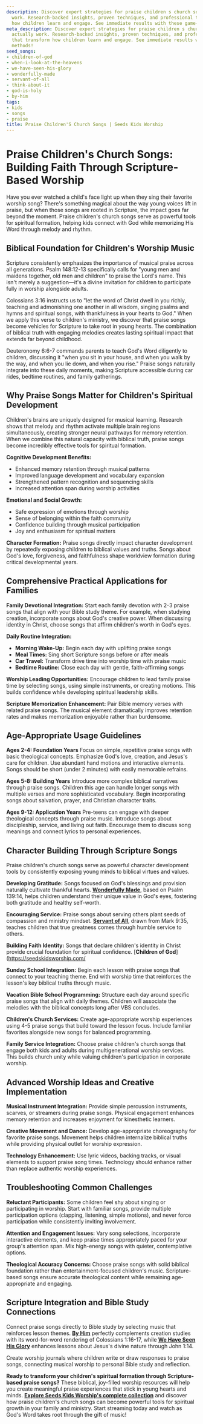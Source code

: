 ```yaml
---
description: Discover expert strategies for praise children s church songs that actually
  work. Research-backed insights, proven techniques, and professional tips that transform
  how children learn and engage. See immediate results with these game-changing methods!
meta_description: Discover expert strategies for praise children s church songs that
  actually work. Research-backed insights, proven techniques, and professional tips
  that transform how children learn and engage. See immediate results with these game-changing
  methods!
seed_songs:
- children-of-god
- when-i-look-at-the-heavens
- we-have-seen-his-glory
- wonderfully-made
- servant-of-all
- think-about-it
- god-is-holy
- by-him
tags:
- kids
- songs
- praise
title: Praise Children'S Church Songs | Seeds Kids Worship
---
```

# Praise Children's Church Songs: Building Faith Through Scripture-Based Worship

Have you ever watched a child's face light up when they sing their favorite worship song? There's something magical about the way young voices lift in praise, but when those songs are rooted in Scripture, the impact goes far beyond the moment. Praise children's church songs serve as powerful tools for spiritual formation, helping kids connect with God while memorizing His Word through melody and rhythm.

## Biblical Foundation for Children's Worship Music

Scripture consistently emphasizes the importance of musical praise across all generations. Psalm 148:12-13 specifically calls for "young men and maidens together, old men and children" to praise the Lord's name. This isn't merely a suggestion—it's a divine invitation for children to participate fully in worship alongside adults.

Colossians 3:16 instructs us to "let the word of Christ dwell in you richly, teaching and admonishing one another in all wisdom, singing psalms and hymns and spiritual songs, with thankfulness in your hearts to God." When we apply this verse to children's ministry, we discover that praise songs become vehicles for Scripture to take root in young hearts. The combination of biblical truth with engaging melodies creates lasting spiritual impact that extends far beyond childhood.

Deuteronomy 6:6-7 commands parents to teach God's Word diligently to children, discussing it "when you sit in your house, and when you walk by the way, and when you lie down, and when you rise." Praise songs naturally integrate into these daily moments, making Scripture accessible during car rides, bedtime routines, and family gatherings.

## Why Praise Songs Matter for Children's Spiritual Development

Children's brains are uniquely designed for musical learning. Research shows that melody and rhythm activate multiple brain regions simultaneously, creating stronger neural pathways for memory retention. When we combine this natural capacity with biblical truth, praise songs become incredibly effective tools for spiritual formation.

**Cognitive Development Benefits:**
- Enhanced memory retention through musical patterns
- Improved language development and vocabulary expansion
- Strengthened pattern recognition and sequencing skills
- Increased attention span during worship activities

**Emotional and Social Growth:**
- Safe expression of emotions through worship
- Sense of belonging within the faith community
- Confidence building through musical participation
- Joy and enthusiasm for spiritual matters

**Character Formation:**
Praise songs directly impact character development by repeatedly exposing children to biblical values and truths. Songs about God's love, forgiveness, and faithfulness shape worldview formation during critical developmental years.

## Comprehensive Practical Applications for Families

**Family Devotional Integration:**
Start each family devotion with 2-3 praise songs that align with your Bible study theme. For example, when studying creation, incorporate songs about God's creative power. When discussing identity in Christ, choose songs that affirm children's worth in God's eyes.

**Daily Routine Integration:**
- **Morning Wake-Up:** Begin each day with uplifting praise songs
- **Meal Times:** Sing short Scripture songs before or after meals
- **Car Travel:** Transform drive time into worship time with praise music
- **Bedtime Routine:** Close each day with gentle, faith-affirming songs

**Worship Leading Opportunities:**
Encourage children to lead family praise time by selecting songs, using simple instruments, or creating motions. This builds confidence while developing spiritual leadership skills.

**Scripture Memorization Enhancement:**
Pair Bible memory verses with related praise songs. The musical element dramatically improves retention rates and makes memorization enjoyable rather than burdensome.

## Age-Appropriate Usage Guidelines

**Ages 2-4: Foundation Years**
Focus on simple, repetitive praise songs with basic theological concepts. Emphasize God's love, creation, and Jesus's care for children. Use abundant hand motions and interactive elements. Songs should be short (under 2 minutes) with easily memorable refrains.

**Ages 5-8: Building Years**
Introduce more complex biblical narratives through praise songs. Children this age can handle longer songs with multiple verses and more sophisticated vocabulary. Begin incorporating songs about salvation, prayer, and Christian character traits.

**Ages 9-12: Application Years**
Pre-teens can engage with deeper theological concepts through praise music. Introduce songs about discipleship, service, and living out faith. Encourage them to discuss song meanings and connect lyrics to personal experiences.

## Character Building Through Scripture Songs

Praise children's church songs serve as powerful character development tools by consistently exposing young minds to biblical virtues and values.

**Developing Gratitude:**
Songs focused on God's blessings and provision naturally cultivate thankful hearts. [**Wonderfully Made**](https://seedskidsworship.com/product/wonderfully-made-psalm-13914-2/), based on Psalm 139:14, helps children understand their unique value in God's eyes, fostering both gratitude and healthy self-worth.

**Encouraging Service:**
Praise songs about serving others plant seeds of compassion and ministry mindset. [**Servant of All**](https://seedskidsworship.com/product/servant-of-all-mark-935/), drawn from Mark 9:35, teaches children that true greatness comes through humble service to others.

**Building Faith Identity:**
Songs that declare children's identity in Christ provide crucial foundation for spiritual confidence. [**Children of God**](https://seedskidsworship.com/

**Sunday School Integration:**
Begin each lesson with praise songs that connect to your teaching theme. End with worship time that reinforces the lesson's key biblical truths through music.

**Vacation Bible School Programming:**
Structure each day around specific praise songs that align with daily themes. Children will associate the melodies with the biblical concepts long after VBS concludes.

**Children's Church Services:**
Create age-appropriate worship experiences using 4-5 praise songs that build toward the lesson focus. Include familiar favorites alongside new songs for balanced programming.

**Family Service Integration:**
Choose praise children's church songs that engage both kids and adults during multigenerational worship services. This builds church unity while valuing children's participation in corporate worship.

## Advanced Worship Ideas and Creative Implementation

**Musical Instrument Integration:**
Provide simple percussion instruments, scarves, or streamers during praise songs. Physical engagement enhances memory retention and increases enjoyment for kinesthetic learners.

**Creative Movement and Dance:**
Develop age-appropriate choreography for favorite praise songs. Movement helps children internalize biblical truths while providing physical outlet for worship expression.

**Technology Enhancement:**
Use lyric videos, backing tracks, or visual elements to support praise song times. Technology should enhance rather than replace authentic worship experiences.

## Troubleshooting Common Challenges

**Reluctant Participants:**
Some children feel shy about singing or participating in worship. Start with familiar songs, provide multiple participation options (clapping, listening, simple motions), and never force participation while consistently inviting involvement.

**Attention and Engagement Issues:**
Vary song selections, incorporate interactive elements, and keep praise times appropriately paced for your group's attention span. Mix high-energy songs with quieter, contemplative options.

**Theological Accuracy Concerns:**
Choose praise songs with solid biblical foundation rather than entertainment-focused children's music. Scripture-based songs ensure accurate theological content while remaining age-appropriate and engaging.

## Scripture Integration and Bible Study Connections

Connect praise songs directly to Bible study by selecting music that reinforces lesson themes. [**By Him**](https://seedskidsworship.com/product/by-him-colossians-116-17-2/) perfectly complements creation studies with its word-for-word rendering of Colossians 1:16-17, while [**We Have Seen His Glory**](https://seedskidsworship.com/product/we-have-seen-his-glory-john-114-esv/) enhances lessons about Jesus's divine nature through John 1:14.

Create worship journals where children write or draw responses to praise songs, connecting musical worship to personal Bible study and reflection.

**Ready to transform your children's spiritual formation through Scripture-based praise songs?** These biblical, joy-filled worship resources will help you create meaningful praise experiences that stick in young hearts and minds. **[Explore Seeds Kids Worship's complete collection](https://seedskidsworship.com/)** and discover how praise children's church songs can become powerful tools for spiritual growth in your family and ministry. Start streaming today and watch as God's Word takes root through the gift of music!

<script type="application/ld+json">
{
  "@context": "https://schema.org",
  "@type": "Article",
  "headline": "Praise Children S Church Songs",
  "author": {
    "@type": "Organization",
    "name": "Seeds Kids Worship"
  },
  "publisher": {
    "@type": "Organization",
    "name": "Seeds Kids Worship",
    "logo": {
      "@type": "ImageObject",
      "url": "https://seedskidsworship.com/logo.png"
    }
  },
  "datePublished": "2025-09-05T17:03:48.865627",
  "dateModified": "2025-09-05T17:03:48.865648",
  "description": "Discover expert strategies for praise children s church songs that actually work. Research-backed insights, proven techniques, and professional tips that transf",
  "mainEntityOfPage": {
    "@type": "WebPage",
    "@id": "https://seedskidsworship.com/activities/praise-children-s-church-songs/"
  }
}
</script>

<script type="application/ld+json">
{
  "@context": "https://schema.org",
  "@type": "Product",
  "name": "Children of God",
  "description": "Scripture song declaring that those who receive Jesus have the right to become children of God born not of flesh but of God",
  "url": "https://seedskidsworship.com/product/sing-gods-word/",
  "brand": {
    "@type": "Brand",
    "name": "Seeds Kids Worship"
  },
  "category": "Children's Christian Music",
  "album": "Sing God's Word"
}
</script>

<script type="application/ld+json">
{
  "@context": "https://schema.org",
  "@type": "Product",
  "name": "When I Look at the Heavens",
  "description": "A contemplative song about God's creation and our place in it",
  "url": "https://seedski
